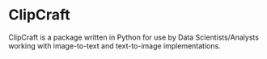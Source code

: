 # ClipCraft
ClipCraft is a package written in Python for use by Data Scientists/Analysts working with image-to-text and text-to-image implementations.

